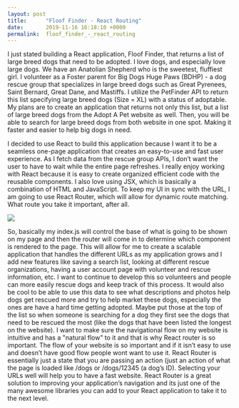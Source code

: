 ```yaml
---
layout: post
title:      "Floof Finder - React Routing"
date:       2019-11-16 16:18:10 +0000
permalink:  floof_finder_-_react_routing
---
```



I just stated building a React application, Floof Finder, that returns a list of large breed dogs that need to be adopted. I love dogs, and especially love large dogs. We have an Anatolian Shepherd who is the sweetest, fluffiest girl. I volunteer as a Foster parent for Big Dogs Huge Paws (BDHP) - a dog rescue group that specializes in large breed dogs such as Great Pyrenees, Saint Bernard, Great Dane, and Mastiffs. I utilize the PetFinder API to return this list specifying large breed dogs (Size = XL) with a status of adoptable. My plans are to create an application that returns not only this list, but a list of large breed dogs from the Adopt A Pet website as well. Then, you will be able to search for large breed dogs from both website in one spot. Making it faster and easier to help big dogs in need.

I decided to use React to build this application because I want it to be a seamless one-page application that creates an easy-to-use and fast user experience. As I fetch data from the rescue group APIs, I don’t want the user to have to wait while the entire page refreshes. I really enjoy working with React because it is easy to create organized efficient code with the reusable components. I also love using JSX, which is basically a combination of HTML and JavaScript.
To keep my UI in sync with the URL, I am going to use React Router, which will allow for dynamic route matching. What route you take it important, after all. 

![](https://media.giphy.com/media/l2Sq7u1pCBZNyvYGs/giphy.gif)

So, basically my index.js will control the base of what is going to be shown on my page and then the router will come in to determine which component is rendered to the page. This will allow for me to create a scalable application that handles the different URLs as my application grows and I add new features like saving a search list, looking at different rescue organizations, having a user account page with volunteer and rescue information, etc. I want to continue to develop this so volunteers and people can more easily rescue dogs and keep track of this process. It would also be cool to be able to use this data to see what descriptions and photos help dogs get rescued more and try to help market these dogs, especially the ones are have a hard time getting adopted. Maybe put those at the top of the list so when someone is searching for a dog they first see the dogs that need to be rescued the most (like the dogs that have been listed the longest on the website). I want to make sure the navigational flow on my website is intuitive and has a "natural flow" to it and that is why React router is so important. The flow of your website is so important and if it isn’t easy to use and doesn’t have good flow people wont want to use it. React Router is essentially just a state that you are passing an action (just an action of what the page is loaded like /dogs or /dogs/12345 (a dog’s ID). Selecting your URLs well will help you to have a fast website. React Router is a great solution to improving your application’s navigation and its just one of the many awesome libraries you can add to your React application to take it to the next level. 

